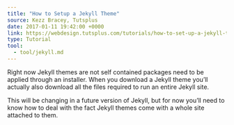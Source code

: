 ```yaml
---
title: "How to Setup a Jekyll Theme"
source: Kezz Bracey, Tutsplus
date: 2017-01-11 19:42:00 +0000
link: https://webdesign.tutsplus.com/tutorials/how-to-set-up-a-jekyll-theme--cms-26332
type: Tutorial
tool:
  - tool/jekyll.md
---
```

Right now Jekyll themes are not self contained packages need to be applied through an installer. When you download a Jekyll theme you’ll actually also download all the files required to run an entire Jekyll site.
 
This will be changing in a future version of Jekyll, but for now you’ll need to know how to deal with the fact Jekyll themes come with a whole site attached to them.





